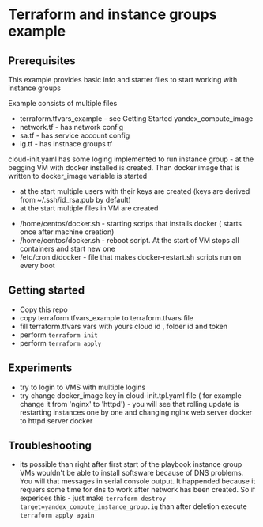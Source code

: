# Terraform and instance groups example

## Prerequisites
This example provides basic info and starter files to start working with instance groups

Example consists of multiple files
- terraform.tfvars_example - see Getting Started yandex_compute_image
- network.tf - has network config
- sa.tf - has service account config
- ig.tf - has instnace groups tf


cloud-init.yaml has some loging implemented to run instance group - at the begging VM with docker installed is created. Than docker image that is written to docker_image variable is started
- at the start multiple users with their keys are created (keys are derived from ~/.ssh/id_rsa.pub by default)
- at the start multiple files in VM are created
* /home/centos/docker.sh - starting scrips that installs docker ( starts once after machine creation)
* /home/centos/docker.sh - reboot script. At the start of VM stops all containers and start new one
* /etc/cron.d/docker - file that makes docker-restart.sh scripts run on every boot


## Getting started

- Copy this repo
- copy terraform.tfvars_example to terraform.tfvars file
- fill  terraform.tfvars vars with yours cloud id , folder id and token
- perform `terraform init`
- perform `terraform apply`

## Experiments

- try to login to VMS with multiple logins
- try change docker_image key in cloud-init.tpl.yaml file ( for example change it from 'nginx' to 'httpd') - you will see that rolling update is restarting instances one by one and changing nginx web server docker to httpd server docker


## Troubleshooting
- its possible than right after first start of the playbook instance group VMs wouldn't be able to install softsware because of DNS problems. You will that messages in serial console output. It happended because it requers some time for dns to work after network has been created. So if experices this - just make `terraform destroy -target=yandex_compute_instance_group.ig` than after deletion execute `terraform apply again`
